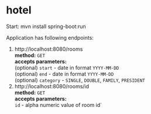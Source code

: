 # hotel
Start:  mvn install
        spring-boot:run
        
Application has following endpoints:</br>
1. <a>http://localhost:8080/rooms</a></br>
    **method:** `GET`</br>
    **accepts parameters:**</br>
    (optional) `start` - date in format `YYYY-MM-DD`</br>
    (optional) `end` - date in format `YYYY-MM-DD`</br>
    (optional) `category` - `SINGLE`, `DOUBLE`, `FAMILY`, `PRESIDENT`
2. <a>http://localhost:8080/rooms/id</a></br>
    **method:** `GET`</br>
    **accepts parameters:**</br>
    `id` - alpha numeric value of room id`</br>

